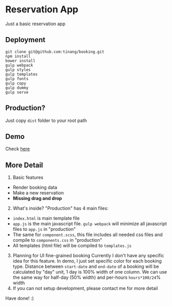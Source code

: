 # Reservation App
Just a basic reservation app

## Deployment

```
git clone git@github.com:tinang/booking.git
npm install
bower install
gulp webpack
gulp styles
gulp templates
gulp fonts
gulp copy
gulp dummy
gulp serve

```

## Production?

Just copy `dist` folder to your root path

## Demo

Check [here](http://tinang.github.io/booking/demo/ "Demo")

## More Detail

1. Basic features
  * Render booking data
  * Make a new reservation
  * **Missing drag and drop**
2. What's inside?
"Production" has 4 main files:
  * `index.html` is main template file
  * `app.js` is the main javascript file. `gulp webpack` will minimize all javascript files to `app.js` in "production"
  * The same for `component.scss`, this file includes all needed css files and compile to `components.css` in "production"
  * All templates (html file) will be compiled to `templates.js`
3. Planning for UI fine-grained booking
Currently I don't have any specific idea for this feature. In demo, I just set specific color for each booking type. Distance between `start-date` and `end-date` of a booking will be calculated by "day" unit, 1 day is 100% width of one column. We can use the same way for half-day (50% width) and per-hours `hours*100/24`% width
4. If you can not setup development, please contact me for more detail

Have done! :)